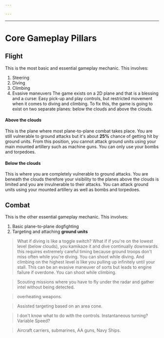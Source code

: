 ```yaml
---

---
```

---
# Core Gameplay Pillars
## Flight
This is the most basic and essential gameplay mechanic. This involves:
1. Steering
2. Diving
3. Climbing
4. Evasive maneuvers
The game exists on a 2D plane and that is a blessing and a curse: Easy pick-up and play controls, but restricted movement when it comes to diving and climbing. To fix this, the game is going to exist on two separate planes: below the clouds and above the clouds.
#### Above the clouds
This is the plane where most plane-to-plane combat takes place. You are still vulnerable to ground attacks but it's about **25%** chance of getting hit by ground units. From this position, you cannot attack ground units using your main mounted artillery such as machine guns. You can only use your bombs and torpedoes.
#### Below the clouds
This is where you are completely vulnerable to ground attacks. You are beneath the clouds therefore your visibility to the planes above the clouds is limited and you are invulnerable to their attacks. You can attack ground units using your mounted artillery as well as bombs and torpedoes. 
## Combat
This is the other essential gameplay mechanic. This involves:
1. Basic plane-to-plane dogfighting
2. Targeting and attaching **ground units**

> What if diving is like a toggle switch? What if if you're on the lowest level (below clouds), you kamikaze it and dive continually downwards. this requires extremely careful timing because ground troops don't miss often while you're diving. You can shoot while diving.
> And climbing on the highest level is like you pulling up infinitely until your stall. This can be an evasive maneuver of sorts but leads to engine failure if overdone. You can shoot while climbing.

> Scouting missions where you have  to fly under the radar and gather intel without being detected.

> overheating weapons.

> Assisted targeting based on an area cone.

> I don't know what to do with the controls. Instantaneous turning? Variable Speed?

> Aircraft carriers, submarines, AA guns, Navy Ships.

